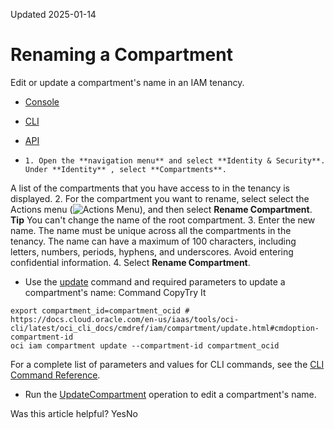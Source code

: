 Updated 2025-01-14
# Renaming a Compartment
Edit or update a compartment's name in an IAM tenancy.
  * [Console](https://docs.oracle.com/en-us/iaas/Content/Identity/compartments/To_update_a_compartments_name.htm)
  * [CLI](https://docs.oracle.com/en-us/iaas/Content/Identity/compartments/To_update_a_compartments_name.htm)
  * [API](https://docs.oracle.com/en-us/iaas/Content/Identity/compartments/To_update_a_compartments_name.htm)


  *     1. Open the **navigation menu** and select **Identity & Security**. Under **Identity** , select **Compartments**.
A list of the compartments that you have access to in the tenancy is displayed.
    2. For the compartment you want to rename, select select the Actions menu (![Actions Menu](https://docs.oracle.com/en-us/iaas/Content/libraries/global-images/actions-menu.png)), and then select **Rename Compartment**.
**Tip** You can't change the name of the root compartment.
    3. Enter the new name. The name must be unique across all the compartments in the tenancy. The name can have a maximum of 100 characters, including letters, numbers, periods, hyphens, and underscores. Avoid entering confidential information.
    4. Select **Rename Compartment**.
  * Use the [update](https://docs.oracle.com/iaas/tools/oci-cli/latest/oci_cli_docs/cmdref/iam/compartment/update.html) command and required parameters to update a compartment's name:
Command
CopyTry It
```
export compartment_id=compartment_ocid # https://docs.cloud.oracle.com/en-us/iaas/tools/oci-cli/latest/oci_cli_docs/cmdref/iam/compartment/update.html#cmdoption-compartment-id
oci iam compartment update --compartment-id compartment_ocid
```

For a complete list of parameters and values for CLI commands, see the [CLI Command Reference](https://docs.oracle.com/iaas/tools/oci-cli/latest).
  * Run the [UpdateCompartment](https://docs.oracle.com/iaas/api/#/en/identity/latest/Compartment/UpdateCompartment) operation to edit a compartment's name.


Was this article helpful?
YesNo

